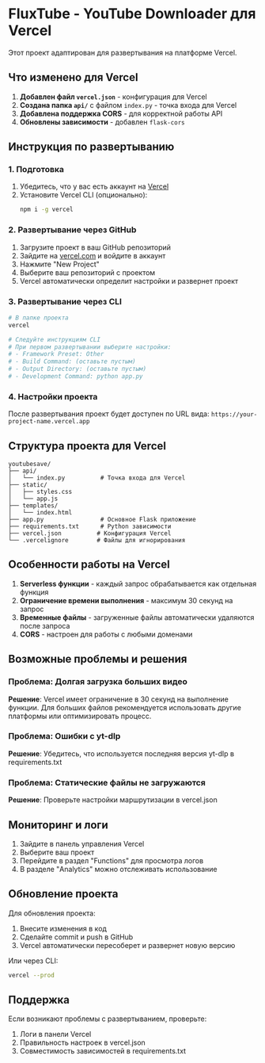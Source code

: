 # FluxTube - YouTube Downloader для Vercel

Этот проект адаптирован для развертывания на платформе Vercel.

## Что изменено для Vercel

1. **Добавлен файл `vercel.json`** - конфигурация для Vercel
2. **Создана папка `api/`** с файлом `index.py` - точка входа для Vercel
3. **Добавлена поддержка CORS** - для корректной работы API
4. **Обновлены зависимости** - добавлен `flask-cors`

## Инструкция по развертыванию

### 1. Подготовка

1. Убедитесь, что у вас есть аккаунт на [Vercel](https://vercel.com)
2. Установите Vercel CLI (опционально):
   ```bash
   npm i -g vercel
   ```

### 2. Развертывание через GitHub

1. Загрузите проект в ваш GitHub репозиторий
2. Зайдите на [vercel.com](https://vercel.com) и войдите в аккаунт
3. Нажмите "New Project"
4. Выберите ваш репозиторий с проектом
5. Vercel автоматически определит настройки и развернет проект

### 3. Развертывание через CLI

```bash
# В папке проекта
vercel

# Следуйте инструкциям CLI
# При первом развертывании выберите настройки:
# - Framework Preset: Other
# - Build Command: (оставьте пустым)
# - Output Directory: (оставьте пустым)
# - Development Command: python app.py
```

### 4. Настройки проекта

После развертывания проект будет доступен по URL вида: `https://your-project-name.vercel.app`

## Структура проекта для Vercel

```
youtubesave/
├── api/
│   └── index.py          # Точка входа для Vercel
├── static/
│   ├── styles.css
│   └── app.js
├── templates/
│   └── index.html
├── app.py                # Основное Flask приложение
├── requirements.txt      # Python зависимости
├── vercel.json          # Конфигурация Vercel
└── .vercelignore        # Файлы для игнорирования
```

## Особенности работы на Vercel

1. **Serverless функции** - каждый запрос обрабатывается как отдельная функция
2. **Ограничение времени выполнения** - максимум 30 секунд на запрос
3. **Временные файлы** - загруженные файлы автоматически удаляются после запроса
4. **CORS** - настроен для работы с любыми доменами

## Возможные проблемы и решения

### Проблема: Долгая загрузка больших видео
**Решение**: Vercel имеет ограничение в 30 секунд на выполнение функции. Для больших файлов рекомендуется использовать другие платформы или оптимизировать процесс.

### Проблема: Ошибки с yt-dlp
**Решение**: Убедитесь, что используется последняя версия yt-dlp в requirements.txt

### Проблема: Статические файлы не загружаются
**Решение**: Проверьте настройки маршрутизации в vercel.json

## Мониторинг и логи

1. Зайдите в панель управления Vercel
2. Выберите ваш проект
3. Перейдите в раздел "Functions" для просмотра логов
4. В разделе "Analytics" можно отслеживать использование

## Обновление проекта

Для обновления проекта:
1. Внесите изменения в код
2. Сделайте commit и push в GitHub
3. Vercel автоматически пересоберет и развернет новую версию

Или через CLI:
```bash
vercel --prod
```

## Поддержка

Если возникают проблемы с развертыванием, проверьте:
1. Логи в панели Vercel
2. Правильность настроек в vercel.json
3. Совместимость зависимостей в requirements.txt

